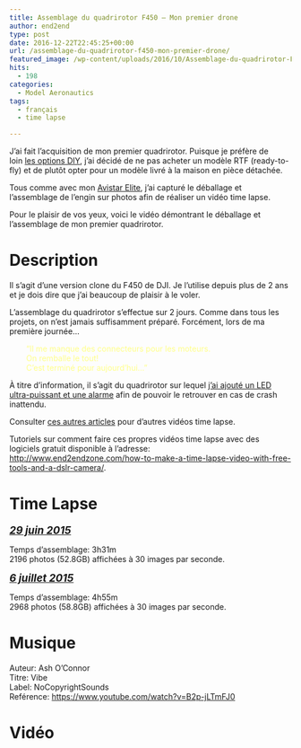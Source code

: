 ```yaml
---
title: Assemblage du quadrirotor F450 – Mon premier drone
author: end2end
type: post
date: 2016-12-22T22:45:25+00:00
url: /assemblage-du-quadrirotor-f450-mon-premier-drone/
featured_image: /wp-content/uploads/2016/10/Assemblage-du-quadrirotor-F450-Mon-premier-drone.jpg
hits:
  - 198
categories:
  - Model Aeronautics
tags:
  - français
  - time lapse

---
```

J&#8217;ai fait l’acquisition de mon premier quadrirotor. Puisque je préfère de loin [les options DIY][1], j&#8217;ai décidé de ne pas acheter un modèle RTF (ready-to-fly) et de plutôt opter pour un modèle livré à la maison en pièce détachée.

Tous comme avec mon [Avistar Elite][2], j&#8217;ai capturé le déballage et l&#8217;assemblage de l&#8217;engin sur photos afin de réaliser un vidéo time lapse.

Pour le plaisir de vos yeux, voici le vidéo démontrant le déballage et l&#8217;assemblage de mon premier quadrirotor.<!--more-->

# <span id="Description">Description</span>

Il s&#8217;agit d&#8217;une version clone du F450 de DJI. Je l&#8217;utilise depuis plus de 2 ans et je dois dire que j&#8217;ai beaucoup de plaisir à le voler.

L&#8217;assemblage du quadrirotor s&#8217;effectue sur 2 jours. Comme dans tous les projets, on n&#8217;est jamais suffisamment préparé. Forcément, lors de ma première journée&#8230;

<p style="padding-left: 30px; color: #ffff88;">
  &#8220;Il me manque des connecteurs pour les moteurs.<br /> On remballe le tout!<br /> C&#8217;est terminé pour aujourd&#8217;hui&#8230;&#8221;
</p>

À titre d&#8217;information, il s&#8217;agit du quadrirotor sur lequel [j&#8217;ai ajouté un LED ultra-puissant et une alarme][3] afin de pouvoir le retrouver en cas de crash inattendu.

Consulter [ces autres articles][4] pour d&#8217;autres vidéos time lapse.

Tutoriels sur comment faire ces propres vidéos time lapse avec des logiciels gratuit disponible à l&#8217;adresse:  
<a href="http://www.end2endzone.com/how-to-make-a-time-lapse-video-with-free-tools-and-a-dslr-camera/" target="_blank" rel="noopener">http://www.end2endzone.com/how-to-make-a-time-lapse-video-with-free-tools-and-a-dslr-camera/</a>.

# <span id="Time_Lapse">Time Lapse</span>

<span style="font-size: 14pt;"><em><strong><span style="text-decoration: underline;">29 juin 2015</span></strong></em></span>

Temps d&#8217;assemblage: 3h31m  
2196 photos (52.8GB) affichées à 30 images par seconde.

<span style="font-size: 14pt;"><strong><em><span style="text-decoration: underline;">6 juillet 2015</span></em></strong></span>

Temps d&#8217;assemblage: 4h55m  
2968 photos (58.8GB) affichées à 30 images par seconde.

# <span id="Musique">Musique</span>

Auteur: Ash O&#8217;Connor  
Titre: Vibe  
Label: NoCopyrightSounds  
Reférence: <https://www.youtube.com/watch?v=B2p-jLTmFJ0>

# <span id="Video">Vidéo</span>

 [1]: /tag/diy/
 [2]: /deballage-du-avistar-elite-46-un-video-timelapse/
 [3]: /diy-lost-plane-alarm-finder-and-10-watts-led-visual-aids-for-easy-orientation/
 [4]: /tag/time-lapse/